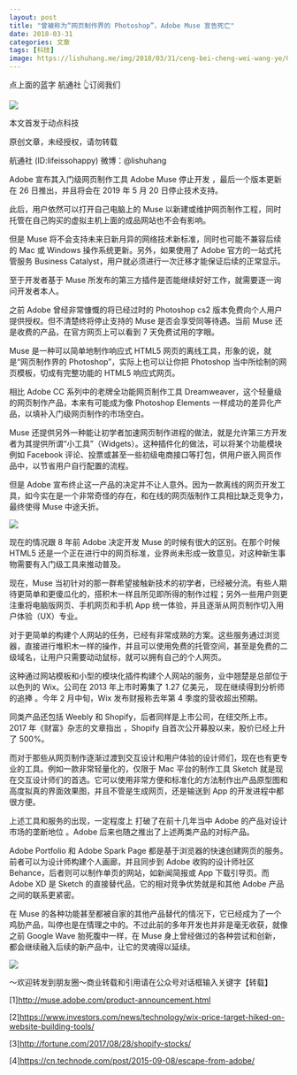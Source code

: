 ```yaml
---
layout: post
title: "曾被称为“网页制作界的 Photoshop”，Adobe Muse 宣告死亡"
date: 2018-03-31
categories: 文章
tags: [科技]
image: https://lishuhang.me/img/2018/03/31/ceng-bei-cheng-wei-wang-ye/01.png
---
```


点上面的蓝字 航通社 👆订阅我们

![](https://mmbiz.qpic.cn/mmbiz_png/AdRKyBVLoHJTUWRVThiaCuFUOXdHTiaSesSFtZ92iaSA3a0Go8Bic99Qk0sd2PleJ4yuubXoNmJ2XHicNNURrfSaqQQ/640?wx_fmt=png)

本文首发于动点科技

原创文章，未经授权，请勿转载

航通社 (ID:lifeissohappy) 微博：@lishuhang

Adobe 宣布其入门级网页制作工具 Adobe Muse 停止开发 ，最后一个版本更新在 26 日推出，并且将会在 2019 年 5 月 20 日停止技术支持。

此后，用户依然可以打开自己电脑上的 Muse 以新建或维护网页制作工程，同时托管在自己购买的虚拟主机上面的成品网站也不会有影响。

但是 Muse 将不会支持未来日新月异的网络技术新标准，同时也可能不兼容后续的 Mac 或 Windows 操作系统更新。另外，如果使用了 Adobe 官方的一站式托管服务 Business Catalyst，用户就必须进行一次迁移才能保证后续的正常显示。

至于开发者基于 Muse 所发布的第三方插件是否能继续好好工作，就需要逐一询问开发者本人。

之前 Adobe 曾经非常慷慨的将已经过时的 Photoshop cs2 版本免费向个人用户提供授权。但不清楚终将停止支持的 Muse 是否会享受同等待遇。当前 Muse 还是收费的产品，在官方网页上可以看到 7 天免费试用的字眼。

Muse 是一种可以简单地制作响应式 HTML5 网页的离线工具，形象的说，就是“网页制作界的 Photoshop”，实际上也可以让你把 Photoshop 当中所绘制的网页模板，切成有完整功能的 HTML5 响应式网页。

相比 Adobe CC 系列中的老牌全功能网页制作工具 Dreamweaver，这个轻量级的网页制作产品，本来有可能成为像 Photoshop Elements 一样成功的差异化产品，以填补入门级网页制作的市场空白。

Muse 还提供另外一种能让初学者加速网页制作进程的做法，就是允许第三方开发者为其提供所谓“小工具”（Widgets）。这种插件化的做法，可以将某个功能模块例如 Facebook 评论、投票或甚至一些初级电商接口等打包，供用户嵌入网页作品中，以节省用户自行配置的流程。

但是 Adobe 宣布终止这一产品的决定并不让人意外。因为一款离线的网页开发工具，如今实在是一个非常奇怪的存在，和在线的网页版制作工具相比缺乏竞争力，最终使得 Muse 中途夭折。

![](https://lishuhang.me/img/2018/03/31/ceng-bei-cheng-wei-wang-ye/01.png)

现在的情况跟 8 年前 Adobe 决定开发 Muse 的时候有很大的区别。在那个时候 HTML5 还是一个正在进行中的网页标准，业界尚未形成一致意见，对这种新生事物需要有入门级工具来推动普及。

现在，Muse 当初针对的那一群希望接触新技术的初学者，已经被分流。有些人期待更简单和更傻瓜化的，搭积木一样且所见即所得的制作过程；另外一些用户则更注重将电脑版网页、手机网页和手机 App 统一体验，并且逐渐从网页制作切入用户体验（UX）专业。

对于更简单的构建个人网站的任务，已经有非常成熟的方案。这些服务通过浏览器，直接进行堆积木一样的操作，并且可以使用免费的托管空间，甚至是免费的二级域名，让用户只需要动动鼠标，就可以拥有自己的个人网页。

这种通过网站模板和小型的模块化插件构建个人网站的服务，业中翘楚是总部位于以色列的 Wix。公司在 2013 年上市时筹集了 1.27 亿美元， 现在继续得到分析师的追捧 。今年 2 月中旬，Wix 发布财报称去年第 4 季度的营收超出预期。

同类产品还包括 Weebly 和 Shopify，后者同样是上市公司，在纽交所上市。2017 年《财富》杂志的文章指出 ，Shopify 自首次公开募股以来，股价已经上升了 500%。

而对于那些从网页制作逐渐过渡到交互设计和用户体验的设计师们，现在也有更专业的工具。例如一款非常轻量化的，仅限于 Mac 平台的制作工具 Sketch 就是现在交互设计师们的首选。它可以使用非常方便和标准化的方法制作出产品原型图和高度拟真的界面效果图，并且不管是生成网页，还是输送到 App 的开发进程中都很方便。

上述工具和服务的出现，一定程度上 打破了在前十几年当中 Adobe 的产品对设计市场的垄断地位 。Adobe 后来也随之推出了上述两类产品的对标产品。

Adobe Portfolio 和 Adobe Spark Page 都是基于浏览器的快速创建网页的服务。前者可以为设计师构建个人画廊，并且同步到 Adobe 收购的设计师社区 Behance，后者则可以制作单页的网站，如新闻简报或 App 下载引导页。而 Adobe XD 是 Sketch 的直接替代品，它的相对竞争优势就是和其他 Adobe 产品之间的联系更紧密。

在 Muse 的各种功能甚至都被自家的其他产品替代的情况下，它已经成为了一个鸡肋产品，叫停也是在情理之中的。不过此前的多年开发也并非是毫无收获，就像之前 Google Wave 胎死腹中一样，在 Muse 身上曾经做过的各种尝试和创新，都会继续融入后续的新产品中，让它的灵魂得以延续。

![](https://lishuhang.me/img/2018/03/31/ceng-bei-cheng-wei-wang-ye/02.png)

～欢迎转发到朋友圈～商业转载和引用请在公众号对话框输入关键字【转载】

[1]http://muse.adobe.com/product-announcement.html

[2]https://www.investors.com/news/technology/wix-price-target-hiked-on-website-building-tools/

[3]http://fortune.com/2017/08/28/shopify-stocks/

[4]https://cn.technode.com/post/2015-09-08/escape-from-adobe/